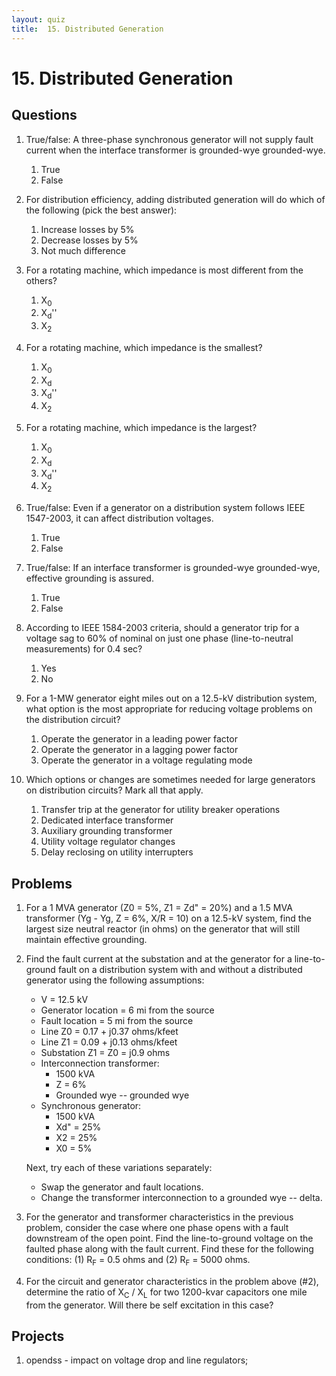 ```yaml
---
layout: quiz
title:  15. Distributed Generation
---
```


# 15. Distributed Generation

## Questions

1. True/false: A three-phase synchronous generator will not supply
   fault current when the interface transformer is grounded-wye
   grounded-wye.
   
   1. True
   2. False
    
1. For distribution efficiency, adding distributed generation will do
   which of the following (pick the best answer):
    
   1. Increase losses by 5%
   2. Decrease losses by 5%
   3. Not much difference

1. For a rotating machine, which impedance is most different from the others?
    
   1. X<sub>0</sub>
   1. X<sub>d</sub>''
   1. X<sub>2</sub>

1. For a rotating machine, which impedance is the smallest?
    
   1. X<sub>0</sub>
   1. X<sub>d</sub>
   1. X<sub>d</sub>''
   1. X<sub>2</sub>

1. For a rotating machine, which impedance is the largest?
    
   1. X<sub>0</sub>
   1. X<sub>d</sub>
   1. X<sub>d</sub>''
   1. X<sub>2</sub>

1. True/false: Even if a generator on a distribution system follows
   IEEE 1547-2003, it can affect distribution voltages.
    
   1. True
   1. False

1. True/false: If an interface transformer is grounded-wye
   grounded-wye, effective grounding is assured.
   
   1. True
   2. False
    
1. According to IEEE 1584-2003 criteria, should a generator trip for a
   voltage sag to 60% of nominal on just one phase (line-to-neutral
   measurements) for 0.4 sec?
   
   1. Yes
   2. No
    
1. For a 1-MW generator eight miles out on a 12.5-kV distribution
   system, what option is the most appropriate for reducing voltage
   problems on the distribution circuit?

   1. Operate the generator in a leading power factor
   1. Operate the generator in a lagging power factor
   1. Operate the generator in a voltage regulating mode

1. Which options or changes are sometimes needed for large generators on
   distribution circuits? Mark all that apply.

   1. Transfer trip at the generator for utility breaker operations
   2. Dedicated interface transformer
   3. Auxiliary grounding transformer
   4. Utility voltage regulator changes
   5. Delay reclosing on utility interrupters


## Problems

1. For a 1 MVA generator (Z0 = 5%, Z1 = Zd" = 20%) and a 1.5 MVA
   transformer (Yg - Yg, Z = 6%, X/R = 10) on a 12.5-kV system, find
   the largest size neutral reactor (in ohms) on the generator that
   will still maintain effective grounding.
   
1. Find the fault current at the substation and at the generator for a
   line-to-ground fault on a distribution system with and without a
   distributed generator using the following assumptions:

   - V = 12.5 kV
   - Generator location = 6 mi from the source
   - Fault location = 5 mi from the source
   - Line Z0 = 0.17 + j0.37 ohms/kfeet
   - Line Z1 = 0.09 + j0.13 ohms/kfeet
   - Substation Z1 = Z0 = j0.9 ohms
   - Interconnection transformer:
     - 1500 kVA
     - Z = 6%
     - Grounded wye -- grounded wye
   - Synchronous generator:
     - 1500 kVA
     - Xd" = 25%
     - X2 = 25%
     - X0 = 5%

   Next, try each of these variations separately:

   - Swap the generator and fault locations.
   - Change the transformer interconnection to a grounded wye -- delta.

1. For the generator and transformer characteristics in the previous
   problem, consider the case where one phase opens with a fault
   downstream of the open point. Find the line-to-ground voltage on
   the faulted phase along with the fault current. Find these for the
   following conditions: (1) R<sub>F</sub> = 0.5 ohms and (2)
   R<sub>F</sub> = 5000 ohms.

1. For the circuit and generator characteristics in the problem above
   (#2), determine the ratio of X<sub>C</sub> / X<sub>L</sub> for two
   1200-kvar capacitors one mile from the generator. Will there be
   self excitation in this case?

## Projects

1. opendss - impact on voltage drop and line regulators; 
